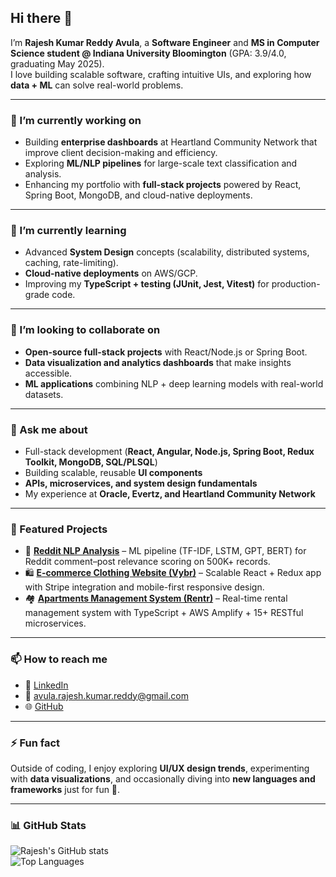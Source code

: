 ## Hi there 👋

I’m **Rajesh Kumar Reddy Avula**, a **Software Engineer** and **MS in Computer Science student @ Indiana University Bloomington** (GPA: 3.9/4.0, graduating May 2025).  
I love building scalable software, crafting intuitive UIs, and exploring how **data + ML** can solve real-world problems.

---

### 🔭 I’m currently working on
- Building **enterprise dashboards** at Heartland Community Network that improve client decision-making and efficiency.  
- Exploring **ML/NLP pipelines** for large-scale text classification and analysis.  
- Enhancing my portfolio with **full-stack projects** powered by React, Spring Boot, MongoDB, and cloud-native deployments.

---

### 🌱 I’m currently learning
- Advanced **System Design** concepts (scalability, distributed systems, caching, rate-limiting).  
- **Cloud-native deployments** on AWS/GCP.  
- Improving my **TypeScript + testing (JUnit, Jest, Vitest)** for production-grade code.

---

### 👯 I’m looking to collaborate on
- **Open-source full-stack projects** with React/Node.js or Spring Boot.  
- **Data visualization and analytics dashboards** that make insights accessible.  
- **ML applications** combining NLP + deep learning models with real-world datasets.

---

### 💬 Ask me about
- Full-stack development (**React, Angular, Node.js, Spring Boot, Redux Toolkit, MongoDB, SQL/PLSQL**)  
- Building scalable, reusable **UI components**  
- **APIs, microservices, and system design fundamentals**  
- My experience at **Oracle, Evertz, and Heartland Community Network**

---

### 📌 Featured Projects
- 📝 **[Reddit NLP Analysis](#)** – ML pipeline (TF-IDF, LSTM, GPT, BERT) for Reddit comment–post relevance scoring on 500K+ records.  
- 🛍 **[E-commerce Clothing Website (Vybr)](#)** – Scalable React + Redux app with Stripe integration and mobile-first responsive design.  
- 🏘 **[Apartments Management System (Rentr)](#)** – Real-time rental management system with TypeScript + AWS Amplify + 15+ RESTful microservices.  

---

### 📫 How to reach me
- 💼 [LinkedIn](https://www.linkedin.com/in/rajeshkumar112k)  
- 📧 avula.rajesh.kumar.reddy@gmail.com  
- 🌐 [GitHub](https://github.com/Rajesh112k)

---

### ⚡ Fun fact
Outside of coding, I enjoy exploring **UI/UX design trends**, experimenting with **data visualizations**, and occasionally diving into **new languages and frameworks** just for fun 🚀.

---

### 📊 GitHub Stats
![Rajesh's GitHub stats](https://github-readme-stats.vercel.app/api?username=Rajesh112k&show_icons=true&theme=radical)  
![Top Languages](https://github-readme-stats.vercel.app/api/top-langs/?username=Rajesh112k&layout=compact&theme=radical)

